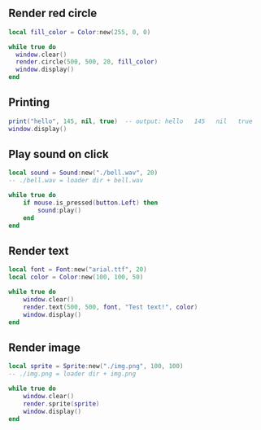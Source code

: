 ## Render red circle
```lua
local fill_color = Color:new(255, 0, 0)

while true do
  window.clear()
  render.circle(500, 500, 20, fill_color)
  window.display()
end
```

## Printing
```lua
print("hello", 145, nil, true)  -- output: hello   145   nil   true
window.display()
```

## Play sound on click
```lua
local sound = Sound:new("./bell.wav", 20)
-- ./bell.wav = loader dir + bell.wav

while true do
    if mouse.is_pressed(button.Left) then
        sound:play()
    end
end
```

## Render text
```lua
local font = Font:new("arial.ttf", 20)
local color = Color:new(100, 100, 50)

while true do
    window.clear()
    render.text(500, 500, font, "Test text!", color)
    window.display()
end
```

## Render image
```lua
local sprite = Sprite:new("./img.png", 100, 100)
-- ./img.png = loader dir + img.png

while true do
    window.clear()
    render.sprite(sprite)
    window.display()
end
```
